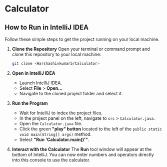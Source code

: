 # Calculator

## How to Run in IntelliJ IDEA
Follow these simple steps to get the project running on your local machine.

1.  **Clone the Repository**
    Open your terminal or command prompt and clone this repository to your local machine:
    ```bash
    git clone <Harshashivkumar5/Calculator>
    ```

2.  **Open in IntelliJ IDEA**
    * Launch IntelliJ IDEA.
    * Select **File** > **Open...**
    * Navigate to the cloned project folder and select it.

3.  **Run the Program**
    * Wait for IntelliJ to index the project files.
    * In the project panel on the left, navigate to `src` > `Calculator.java`.
    * Open the `Calculator.java` file.
    * Click the green **"play" button**  located to the left of the `public static void main(String[] args)` method.
    * Select **"Run 'Calculator.main()'"**.

    

4.  **Interact with the Calculator**
    The **Run** tool window will appear at the bottom of IntelliJ. You can now enter numbers and operators directly into this console to use the calculator.
